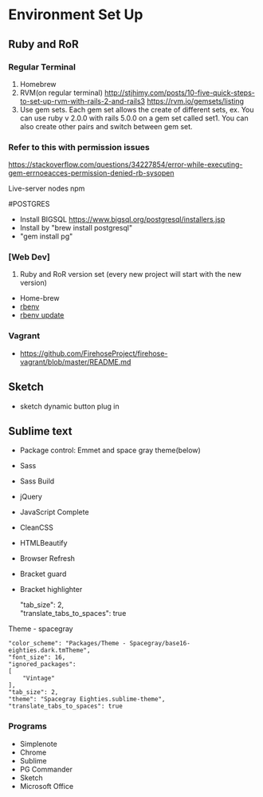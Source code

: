 # Environment Set Up
## Ruby and RoR
### Regular Terminal
1. Homebrew
2. RVM(on regular terminal)
http://stjhimy.com/posts/10-five-quick-steps-to-set-up-rvm-with-rails-2-and-rails3
https://rvm.io/gemsets/listing 
3. Use gem sets. Each gem set allows the create of different sets, ex. You can use ruby v 2.0.0 with rails 5.0.0 on a gem set called set1. You can also create other pairs and switch between gem set.

### Refer to this with permission issues
https://stackoverflow.com/questions/34227854/error-while-executing-gem-errnoeacces-permission-denied-rb-sysopen

Live-server nodes npm

#POSTGRES
* Install BIGSQL https://www.bigsql.org/postgresql/installers.jsp
* Install by "brew install postgresql"
* "gem install pg"

### [Web Dev]
1. Ruby and RoR version set (every new project will start with the new version)
* Home-brew
* [rbenv](https://github.com/rbenv/rbenv)
* [rbenv update](https://github.com/rkh/rbenv-update)
### Vagrant 
* https://github.com/FirehoseProject/firehose-vagrant/blob/master/README.md


## Sketch 
* sketch dynamic button plug in
## Sublime text 
* Package control: Emmet and space gray theme(below)
* Sass
* Sass Build
* jQuery
* JavaScript Complete
* CleanCSS
* HTMLBeautify
* Browser Refresh
* Bracket guard
* Bracket highlighter


  "tab_size": 2,  
  "translate_tabs_to_spaces": true  


Theme - spacegray

	"color_scheme": "Packages/Theme - Spacegray/base16-eighties.dark.tmTheme",
	"font_size": 16,
	"ignored_packages":
	[
		"Vintage"
	],
	"tab_size": 2,
	"theme": "Spacegray Eighties.sublime-theme",
	"translate_tabs_to_spaces": true


### Programs

* Simplenote
* Chrome
* Sublime
* PG Commander
* Sketch
* Microsoft Office


